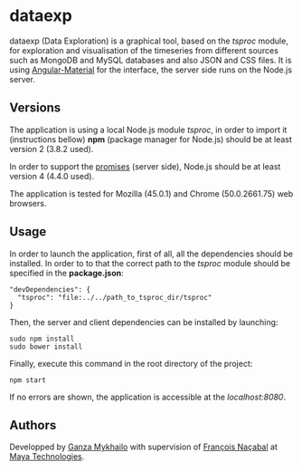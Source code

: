 # dataexp

dataexp (Data Exploration) is a graphical tool, based on the _tsproc_ module, for exploration and visualisation of the timeseries from different sources such as MongoDB and MySQL databases and also JSON and CSS files. It is using [Angular-Material](https://material.angularjs.org/latest/) for the interface, the server side runs on the Node.js server.

## Versions
The application is using a local Node.js module _tsproc_, in order to import it (instructions bellow) __npm__ (package manager for Node.js) should be at least version 2 (3.8.2 used).

In order to support the [promises](https://developer.mozilla.org/fr/docs/Web/JavaScript/Reference/Objets_globaux/Promise) (server side), Node.js should be at least version 4 (4.4.0 used).

The application is tested for Mozilla (45.0.1) and Chrome (50.0.2661.75) web browsers.

## Usage
In order to launch the application, first of all, all the dependencies should be installed. In order to to that the correct path to the _tsproc_ module should be specified in the __package.json__:

```
"devDependencies": {
  "tsproc": "file:../../path_to_tsproc_dir/tsproc"
}
```

Then, the server and client dependencies can be installed by launching:

```
sudo npm install
sudo bower install
```
Finally, execute this command in the root directory of the project:

```
npm start
```

If no errors are shown, the application is accessible at the _localhost:8080_.

## Authors
Developped by [Ganza Mykhailo](mailto:hanzenok@gmail.com) with supervision of [François Naçabal](mailto:francois.nacabal@maya-technologies.com) at [Maya Technologies](http://www.maya-technologies.com/en/).
